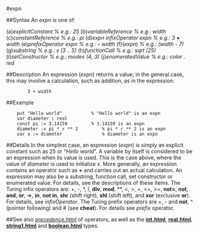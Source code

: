 
#expn

##Syntax
An _expn_ is one of:

(a)_explicitConstant_  _% e.g.: 25_
(b)_variableReference_  _% e.g.: width_
(c)_constantReference_  _% e.g.: pi_
(d)_expn_ _infixOperator_ _expn_ _% e.g.: 3 **+** width_
(e)_prefixOperator_ _expn_ _% e.g.: **-** width_
(f)(_expn_)   _% e.g.: (width - 7)_
(g)_substring_   _% e.g.: s (3 .. 5)_
(h)_functionCall_  _% e.g.: sqrt (25)_
(i)_setConstructor_  _% e.g.: modes (4_, _3)_
(j)_enumeratedValue_  _% e.g.: color . red_




##Description
An expression (_expn_) returns a value; in the general case, this may involve a calculation, such as addition, as in the expression:


            3 + width
##Example



        put "Hello world"           % "Hello world" is an expn
        var diameter : real
        const pi := 3.14159         % 3.14159 is an expn
        diameter := pi * r ** 2         % pi * r ** 2 is an expn
        var x := diameter               % diameter is an expn
##Details
In the simplest case, an expression (_expn_) is simply an explicit constant such as 25 or "_Hello world_". A variable by itself is considered to be an expression when its value is used. This is the case above, where the value of _diameter_ is used to initialize _x_. More generally, an expression contains an operator such as **+** and carries out an actual calculation. An expression may also be a substring, function call, set constructor or enumerated value. For details, see the descriptions of these items.
The Turing infix operators are: +, -, *, /, **div**, **mod**, **, <, >, =, <=, >=, **not=**, **not**, **and**, **or**, =>, **in**, **not** **in**, **shr** (shift right), **shl** (shift left), and **xor** (exclusive **or**). For details, see _infixOperator_. The Turing prefix operators are +, - and **not**, ^ (pointer following) and # (see **cheat**). For details see _prefix_ operator.



##See also
_[precedence.html](precedence)_ of operators, as well as the **[int.html](int)**, **[real.html](real)**, **[string1.html](string)** and **[boolean.html](boolean)** types.


